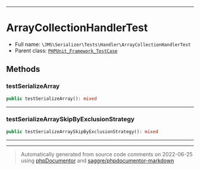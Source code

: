 ***

# ArrayCollectionHandlerTest





* Full name: `\JMS\Serializer\Tests\Handler\ArrayCollectionHandlerTest`
* Parent class: [`PHPUnit_Framework_TestCase`](../../../../PHPUnit_Framework_TestCase.md)




## Methods


### testSerializeArray



```php
public testSerializeArray(): mixed
```











***

### testSerializeArraySkipByExclusionStrategy



```php
public testSerializeArraySkipByExclusionStrategy(): mixed
```











***


***
> Automatically generated from source code comments on 2022-06-25 using [phpDocumentor](http://www.phpdoc.org/) and [saggre/phpdocumentor-markdown](https://github.com/Saggre/phpDocumentor-markdown)
